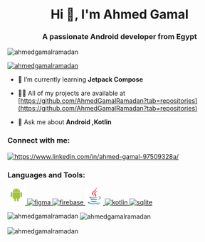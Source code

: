 <h1 align="center">Hi 👋, I'm Ahmed Gamal</h1>
<h3 align="center">A passionate Android developer from Egypt</h3>

<p align="left"> <img src="https://komarev.com/ghpvc/?username=ahmedgamalramadan&label=Profile%20views&color=0e75b6&style=flat" alt="ahmedgamalramadan" /> </p>

<p align="left"> <a href="https://github.com/ryo-ma/github-profile-trophy"><img src="https://github-profile-trophy.vercel.app/?username=ahmedgamalramadan" alt="ahmedgamalramadan" /></a> </p>

- 🌱 I’m currently learning **Jetpack Compose**

- 👨‍💻 All of my projects are available at [https://github.com/AhmedGamalRamadan?tab=repositories](https://github.com/AhmedGamalRamadan?tab=repositories)

- 💬 Ask me about **Android ,Kotlin**

<h3 align="left">Connect with me:</h3>
<p align="left">
<a href="https://www.linkedin.com/in/ahmed-gamal-97509328a/" target="blank"><img align="center" src="https://raw.githubusercontent.com/rahuldkjain/github-profile-readme-generator/master/src/images/icons/Social/linked-in-alt.svg" alt="https://www.linkedin.com/in/ahmed-gamal-97509328a/" height="30" width="40" /></a>
</p>

<h3 align="left">Languages and Tools:</h3>
<p align="left"> <a href="https://developer.android.com" target="_blank" rel="noreferrer"> <img src="https://raw.githubusercontent.com/devicons/devicon/master/icons/android/android-original-wordmark.svg" alt="android" width="40" height="40"/> </a> <a href="https://www.figma.com/" target="_blank" rel="noreferrer"> <img src="https://www.vectorlogo.zone/logos/figma/figma-icon.svg" alt="figma" width="40" height="40"/> </a> <a href="https://firebase.google.com/" target="_blank" rel="noreferrer"> <img src="https://www.vectorlogo.zone/logos/firebase/firebase-icon.svg" alt="firebase" width="40" height="40"/> </a> <a href="https://www.java.com" target="_blank" rel="noreferrer"> <img src="https://raw.githubusercontent.com/devicons/devicon/master/icons/java/java-original.svg" alt="java" width="40" height="40"/> </a> <a href="https://kotlinlang.org" target="_blank" rel="noreferrer"> <img src="https://www.vectorlogo.zone/logos/kotlinlang/kotlinlang-icon.svg" alt="kotlin" width="40" height="40"/> </a> <a href="https://www.sqlite.org/" target="_blank" rel="noreferrer"> <img src="https://www.vectorlogo.zone/logos/sqlite/sqlite-icon.svg" alt="sqlite" width="40" height="40"/> </a> </p>

<p><img align="left" src="https://github-readme-stats.vercel.app/api/top-langs?username=ahmedgamalramadan&show_icons=true&locale=en&layout=compact" alt="ahmedgamalramadan" /></p>

<p>&nbsp;<img align="center" src="https://github-readme-stats.vercel.app/api?username=ahmedgamalramadan&show_icons=true&locale=en" alt="ahmedgamalramadan" /></p>

<p><img align="center" src="https://github-readme-streak-stats.herokuapp.com/?user=ahmedgamalramadan&" alt="ahmedgamalramadan" /></p>
